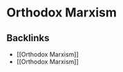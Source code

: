 # Orthodox Marxism



<a id="org744f6ed"></a>

## Backlinks

-   [[Orthodox Marxism]]
-   [[Orthodox Marxism]]
